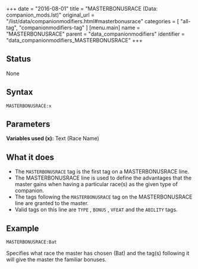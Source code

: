 +++
date = "2016-08-01"
title = "MASTERBONUSRACE (Data: companion_mods.lst)"
original_url = "/list/data/companionmodifiers.html#masterbonusrace"
categories = [ "all-tag", "companionmodifiers-tag" ]
[menu.main]
    name = "MASTERBONUSRACE"
    parent = "data_companionmodifiers"
    identifier = "data_companionmodifiers_MASTERBONUSRACE"
+++

## Status

None

## Syntax

`MASTERBONUSRACE:x`

## Parameters




**Variables used (x):** Text (Race Name)

What it does
------------

-   The `MASTERBONUSRACE` tag is the first tag on a
    MASTERBONUSRACE line.
-   The MASTERBONUSRACE line is used to define the advantages that the
    master gains when having a particular race(s) as the given type
    of companion.
-   The tags following the `MASTERBONUSRACE` tag on the MASTERBONUSRACE
    line are granted to the master.
-   Valid tags on this line are `TYPE` , `BONUS` , `VFEAT` and the
    `ABILITY` tags.

Example
-------

`MASTERBONUSRACE:Bat`

Specifies what race the master has chosen (Bat) and the tag(s) following
it will give the master the familiar bonuses.

